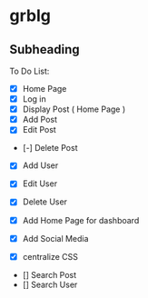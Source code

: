 # grblg

## Subheading

To Do List:
+ [x] Home Page
+ [x] Log in
+ [x] Display Post ( Home Page )
+ [x] Add Post
+ [x] Edit Post
+ [-] Delete Post
+ [x] Add User
+ [x] Edit User
+ [x] Delete User

+ [x] Add Home Page for dashboard
+ [x] Add Social Media 

+ [x] centralize CSS

- [] Search Post
- [] Search User

